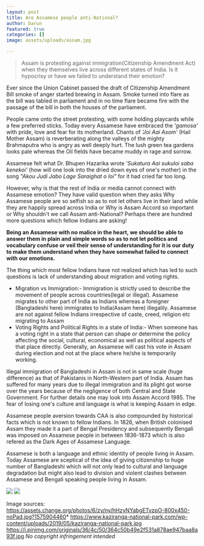 ```yaml
---
layout: post
title: Are Assamese people anti-National?
author: barun
featured: true
categories: []
image: assets/uploads/assam.jpg

---
```

> Assam is protesting against immigration(Citizenship Amendment  Act) when they themselves live across different states of India. Is it hypocrisy or have we failed to understand their emotion?



Ever since the Union Cabinet passed the draft of Citizenship Amendment Bill  smoke of anger started brewing in Assam. Smoke turned into flare as the bill was tabled in parliament and in no time flare became fire with the passage of the bill in both the houses of the parliament.

People came onto the street protesting, with some holding playcards while a few preferred sticks. Today every Assamese have embraced the *'gamosa'* with pride, love and fear for its motherland. Chants of *'Joi Aai Asom'* (Hail Mother Assam) is reverberating along the valleys of the mighty Brahmaputra who is angry as well deeply hurt. The lush green tea gardens looks pale whereas the Oil fields have became muddy in rage and sorrow.

Assamese felt what Dr. Bhupen Hazarika wrote *'Sukatura Aai sukuloi saba kenekoi'* (how will one look into the dried down eyes of one's mother) in the song *"Akou Judi Jabo Lage Saraighat o loi"* for it had cried far too long.
 

However, why is that the rest of India or media cannot connect with Assamese emotion? They have valid question when they asks Why Assamese people are so selfish so as to not let others live in their land while they are happily spread across India or Why is Assam Accord so important or Why shouldn't we call Assam anti-National? Perhaps there are hundred more questions which fellow Indians are asking!

**Being an Assamese with no malice in the heart, we should be able to answer them in plain and simple words so as to not let politics and vocabulary confuse or veil their sense of understanding for it is our duty to make them understand when they have somewhat failed to connect with our emotions.**

The thing which most fellow Indians have not realized which has led to such questions is lack of understanding about migration and voting rights.

- Migration vs Immigration:-
Immigration is strictly used to describe the movement of people across countries(legal or illegal). Assamese migrates to other part of India as Indians whereas a foreigner (Bangladeshi here) immigrates to India(Assam here) illegalily. Assamese are not against fellow Indians irrespective of caste, creed, religion etc  migrating to  Assam
- Voting Rights and Political Rights in a state of India:-
When someone has a voting right in a state that person can shape or determine the policy affecting the social, cultural, economical as well as political aspects of that place directly. Generally, an Assamese will cast his vote in Assam during election and not at the place where he/she is temporarily working.


Illegal immigration of Bangladeshi in Assam is not in same scale (huge difference) as that of Pakistanis in North-Western part of India. Assam has suffered for many years due to illegal immigration and its plight got worse over the years because of the negligence of both Central and State Government. For further details one may look into Assam Accord 1985. The fear of losing one's culture and language is what is keeping Assam in edge.

Assamese people aversion towards CAA is also compounded by historical facts which is not known to fellow Indians. In 1826, when British colonised Assam they made it a part of Bengal Presidency and subsequently Bengali was imposed on Assamese people in between 1836-1873 which is also refered as the Dark Ages of Assamese Language.

Assamese is both a language and ethnic identity of people living in Assam. Today Assamese are sceptical of the idea of giving citizenship to huge number of Bangladeshi which will not only lead to cultural and language degradation but might also lead to division and violent clashes between Assamese and Bengali speaking people living in Assam.

![](https://www.kaziranga-national-park.com/wp-content/uploads/2019/05/kaziranga-national-park.jpg)
![](https://i.pinimg.com/originals/36/4c/50/364c50b49e2f531a878ae947baa8a93f.jpg) 


Image sources:
https://assets.change.org/photos/6/zy/ny/hHzyNYabgETvzpO-800x450-noPad.jpg?1575904460* 
https://www.kaziranga-national-park.com/wp-content/uploads/2019/05/kaziranga-national-park.jpg
https://i.pinimg.com/originals/36/4c/50/364c50b49e2f531a878ae947baa8a93f.jpg
*No copyright infringement intended*


